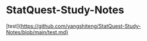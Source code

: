 # StatQuest-Study-Notes

[test]{https://github.com/yangshiteng/StatQuest-Study-Notes/blob/main/test.md}
